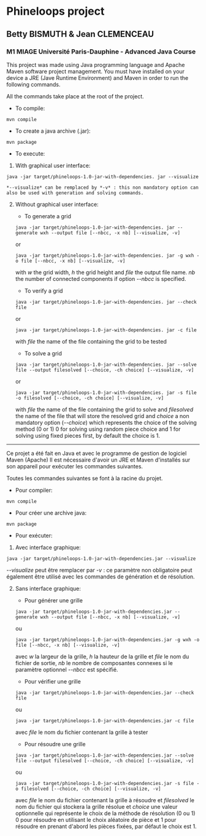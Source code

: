 # Phineloops project

## Betty BISMUTH & Jean CLEMENCEAU

### M1 MIAGE Université Paris-Dauphine - Advanced Java Course

This project was made using Java programming language and Apache Maven software project management. 
You must have installed on your device a JRE (Jave Runtime Environment) and Maven in order to run the following commands.

All the commands take place at the root of the project.

* To compile:

```mvn compile```

* To create a java archive (.jar):
    
```mvn package```

* To execute:

1. With graphical user interface:

```java -jar target/phineloops-1.0-jar-with-dependencies. jar --visualize ```

    *--visualize* can be remplaced by *-v* : this non mandatory option can also be used with generation and solving commands.

2. Without graphical user interface:

     * To generate a grid 
     
      ```java -jar target/phineloops-1.0-jar-with-dependencies. jar --generate wxh --output file [--nbcc, -x nb] [--visualize, -v]```
    
      or

      ```java -jar target/phineloops-1.0-jar-with-dependencies. jar -g wxh -o file [--nbcc, -x nb] [--visualize, -v]```

    with *w* the grid width, *h* the grid height and *file* the output file name. *nb* the number of connected components if option *--nbcc* is specified.


    * To verify a grid 
    
    ```java -jar target/phineloops-1.0-jar-with-dependencies. jar --check file```
     
    or
   
   ```java -jar target/phineloops-1.0-jar-with-dependencies. jar -c file```
   
    with *file* the name of the file containing the grid to be tested

    * To solve a grid
    
    ```java -jar target/phineloops-1.0-jar-with-dependencies. jar --solve file --output filesolved [--choice, -ch choice] [--visualize, -v]```
    
      or

    ```java -jar target/phineloops-1.0-jar-with-dependencies. jar -s file -o filesolved [--choice, -ch choice] [--visualize, -v]```
    
     with *file* the name of the file containing the grid to solve and *filesolved* the name of the file that will store the resolved grid and *choice* a non mandatory option (*--choice*) which represents the choice of the solving method (0 or 1) 0 for solving using random piece choice and 1 for solving using fixed pieces first, by default the choice is 1.

________________________________________________________________________________________________________________________________________

Ce projet a été fait en Java et avec le programme de gestion de logiciel Maven (Apache)
Il est nécessaire d'avoir un JRE et Maven d'installés sur son appareil pour exécuter les commandes suivantes.

Toutes les commandes suivantes se font à la racine du projet.

* Pour compiler:

```mvn compile```

* Pour créer une archive java:

```mvn package```

* Pour exécuter:

1. Avec interface graphique:

```java -jar target/phineloops-1.0-jar-with-dependencies.jar --visualize```

*--visualize* peut être remplacer par *-v* : ce paramètre non obligatoire peut également être utilisé avec les commandes de génération et de résolution.

2. Sans interface graphique:

    * Pour générer une grille 
    
    ```java -jar target/phineloops-1.0-jar-with-dependencies.jar --generate wxh --output file [--nbcc, -x nb] [--visualize, -v]```
    
      ou
      
    ```java -jar target/phineloops-1.0-jar-with-dependencies.jar -g wxh -o file [--nbcc, -x nb] [--visualize, -v]```
    
   avec *w* la largeur de la grille, *h* la hauteur de la grille et *file* le nom du fichier de sortie, *nb* le nombre de composantes connexes si le paramètre optionnel *--nbcc* est spécifié.


    * Pour vérifier une grille 
    
    ```java -jar target/phineloops-1.0-jar-with-dependencies.jar --check file```
    
      ou
      
    ```java -jar target/phineloops-1.0-jar-with-dependencies.jar -c file```
    
      avec *file* le nom du fichier contenant la grille à tester

    * Pour résoudre une grille
    
    ```java -jar target/phineloops-1.0-jar-with-dependencies.jar --solve file --output filesolved [--choice, -ch choice] [--visualize, -v]```
    
   ou
   
    ```java -jar target/phineloops-1.0-jar-with-dependencies.jar -s file -o filesolved [--choice, -ch choice] [--visualize, -v]```
    
   avec *file* le nom du fichier contenant la grille à résoudre et *filesolved* le nom du fichier qui stockera la grille résolue et *choice* une valeur optionnelle qui représente le choix de la méthode de résolution (0 ou 1) 0 pour résoudre en utilisant le choix aléatoire de pièce et 1 pour résoudre en prenant d'abord les pièces fixées, par défaut le choix est 1.
